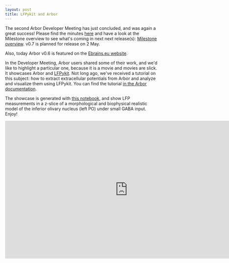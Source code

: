 ```yaml
---
layout: post
title: LFPykit and Arbor
---
```


The second Arbor Developer Meeting has just concluded, and was again a great success! Please find the minutes [here](https://github.com/arbor-sim/arbor-materials/blob/master/minutes/devmeets/) and have a look at the Milestone overview to see what's coming in next next release(s): [Milestone overview](https://github.com/arbor-sim/arbor/milestones). v0.7 is planned for release on 2 May.

Also, today Arbor v0.6 is featured on the [Ebrains.eu website](https://ebrains.eu/news/arbor-neural-network-simulation-library-gets-an-update/).

In the Developer Meeting, Arbor users shared some of their work, and we'd like to highlight a particular one, because it is a movie and movies are slick. It showcases Arbor and [LFPykit](https://lfpykit.readthedocs.io). Not long ago, we've received a tutorial on this subject: how to extract extracellular potentials from Arbor and analyze and visualize them using LFPykit. You can find the tutorial [in the Arbor documentation](https://docs.arbor-sim.org/en/latest/tutorial/tutorial_lfpykit.html).

The showcase is generated with [this notebook](https://github.com/llandsmeer/iopublic/blob/main/Local%20field%20potential%20v2.ipynb), and show LFP measurements in a z-slice of a morphological and biophysical realistic model of the inferior olivary nucleus (left PO) under small GABA input. Enjoy!

<iframe width="800" height="450" src="https://www.youtube-nocookie.com/embed/l_E-PEK1WO8" title="YouTube video player" frameborder="0" allow="accelerometer; autoplay; clipboard-write; encrypted-media; gyroscope; picture-in-picture" allowfullscreen></iframe>
